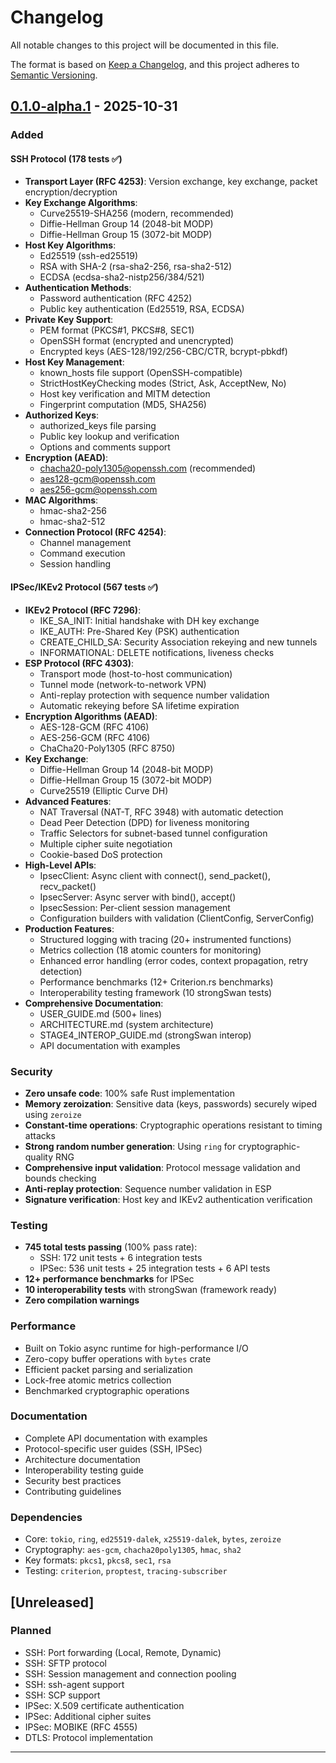 # Changelog

All notable changes to this project will be documented in this file.

The format is based on [Keep a Changelog](https://keepachangelog.com/en/1.0.0/),
and this project adheres to [Semantic Versioning](https://semver.org/spec/v2.0.0.html).

## [0.1.0-alpha.1] - 2025-10-31

### Added

#### SSH Protocol (178 tests ✅)
- **Transport Layer (RFC 4253)**: Version exchange, key exchange, packet encryption/decryption
- **Key Exchange Algorithms**:
  - Curve25519-SHA256 (modern, recommended)
  - Diffie-Hellman Group 14 (2048-bit MODP)
  - Diffie-Hellman Group 15 (3072-bit MODP)
- **Host Key Algorithms**:
  - Ed25519 (ssh-ed25519)
  - RSA with SHA-2 (rsa-sha2-256, rsa-sha2-512)
  - ECDSA (ecdsa-sha2-nistp256/384/521)
- **Authentication Methods**:
  - Password authentication (RFC 4252)
  - Public key authentication (Ed25519, RSA, ECDSA)
- **Private Key Support**:
  - PEM format (PKCS#1, PKCS#8, SEC1)
  - OpenSSH format (encrypted and unencrypted)
  - Encrypted keys (AES-128/192/256-CBC/CTR, bcrypt-pbkdf)
- **Host Key Management**:
  - known_hosts file support (OpenSSH-compatible)
  - StrictHostKeyChecking modes (Strict, Ask, AcceptNew, No)
  - Host key verification and MITM detection
  - Fingerprint computation (MD5, SHA256)
- **Authorized Keys**:
  - authorized_keys file parsing
  - Public key lookup and verification
  - Options and comments support
- **Encryption (AEAD)**:
  - chacha20-poly1305@openssh.com (recommended)
  - aes128-gcm@openssh.com
  - aes256-gcm@openssh.com
- **MAC Algorithms**:
  - hmac-sha2-256
  - hmac-sha2-512
- **Connection Protocol (RFC 4254)**:
  - Channel management
  - Command execution
  - Session handling

#### IPSec/IKEv2 Protocol (567 tests ✅)
- **IKEv2 Protocol (RFC 7296)**:
  - IKE_SA_INIT: Initial handshake with DH key exchange
  - IKE_AUTH: Pre-Shared Key (PSK) authentication
  - CREATE_CHILD_SA: Security Association rekeying and new tunnels
  - INFORMATIONAL: DELETE notifications, liveness checks
- **ESP Protocol (RFC 4303)**:
  - Transport mode (host-to-host communication)
  - Tunnel mode (network-to-network VPN)
  - Anti-replay protection with sequence number validation
  - Automatic rekeying before SA lifetime expiration
- **Encryption Algorithms (AEAD)**:
  - AES-128-GCM (RFC 4106)
  - AES-256-GCM (RFC 4106)
  - ChaCha20-Poly1305 (RFC 8750)
- **Key Exchange**:
  - Diffie-Hellman Group 14 (2048-bit MODP)
  - Diffie-Hellman Group 15 (3072-bit MODP)
  - Curve25519 (Elliptic Curve DH)
- **Advanced Features**:
  - NAT Traversal (NAT-T, RFC 3948) with automatic detection
  - Dead Peer Detection (DPD) for liveness monitoring
  - Traffic Selectors for subnet-based tunnel configuration
  - Multiple cipher suite negotiation
  - Cookie-based DoS protection
- **High-Level APIs**:
  - IpsecClient: Async client with connect(), send_packet(), recv_packet()
  - IpsecServer: Async server with bind(), accept()
  - IpsecSession: Per-client session management
  - Configuration builders with validation (ClientConfig, ServerConfig)
- **Production Features**:
  - Structured logging with tracing (20+ instrumented functions)
  - Metrics collection (18 atomic counters for monitoring)
  - Enhanced error handling (error codes, context propagation, retry detection)
  - Performance benchmarks (12+ Criterion.rs benchmarks)
  - Interoperability testing framework (10 strongSwan tests)
- **Comprehensive Documentation**:
  - USER_GUIDE.md (500+ lines)
  - ARCHITECTURE.md (system architecture)
  - STAGE4_INTEROP_GUIDE.md (strongSwan interop)
  - API documentation with examples

### Security
- **Zero unsafe code**: 100% safe Rust implementation
- **Memory zeroization**: Sensitive data (keys, passwords) securely wiped using `zeroize`
- **Constant-time operations**: Cryptographic operations resistant to timing attacks
- **Strong random number generation**: Using `ring` for cryptographic-quality RNG
- **Comprehensive input validation**: Protocol message validation and bounds checking
- **Anti-replay protection**: Sequence number validation in ESP
- **Signature verification**: Host key and IKEv2 authentication verification

### Testing
- **745 total tests passing** (100% pass rate):
  - SSH: 172 unit tests + 6 integration tests
  - IPSec: 536 unit tests + 25 integration tests + 6 API tests
- **12+ performance benchmarks** for IPSec
- **10 interoperability tests** with strongSwan (framework ready)
- **Zero compilation warnings**

### Performance
- Built on Tokio async runtime for high-performance I/O
- Zero-copy buffer operations with `bytes` crate
- Efficient packet parsing and serialization
- Lock-free atomic metrics collection
- Benchmarked cryptographic operations

### Documentation
- Complete API documentation with examples
- Protocol-specific user guides (SSH, IPSec)
- Architecture documentation
- Interoperability testing guide
- Security best practices
- Contributing guidelines

### Dependencies
- Core: `tokio`, `ring`, `ed25519-dalek`, `x25519-dalek`, `bytes`, `zeroize`
- Cryptography: `aes-gcm`, `chacha20poly1305`, `hmac`, `sha2`
- Key formats: `pkcs1`, `pkcs8`, `sec1`, `rsa`
- Testing: `criterion`, `proptest`, `tracing-subscriber`

## [Unreleased]

### Planned
- SSH: Port forwarding (Local, Remote, Dynamic)
- SSH: SFTP protocol
- SSH: Session management and connection pooling
- SSH: ssh-agent support
- SSH: SCP support
- IPSec: X.509 certificate authentication
- IPSec: Additional cipher suites
- IPSec: MOBIKE (RFC 4555)
- DTLS: Protocol implementation

---

[0.1.0-alpha.1]: https://github.com/Rx947getrexp/fynx/releases/tag/fynx-proto-v0.1.0-alpha.1
